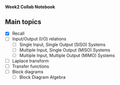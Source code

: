 #### Week2 Collab Notebook

Main topics
--------------------------------
- [x] Recall
- [ ] Input/Output (I/O) relations
  - [ ] Single Input, Single Output (SISO) Systems
  - [ ] Multiple Input, Single Output (MISO) Systems
  - [ ] Multiple Input, Multiple Output (MIMO) Systems
- [ ] Laplace transform
- [ ] Transfer functions
- [ ] Block diagrams
  - [ ] Block Diagram Algebra
